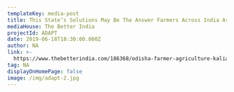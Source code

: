 ```yaml
---
templateKey: media-post
title: This State’s Solutions May Be The Answer Farmers Across India Are Looking For
mediaHouse: The Better India
projectId: ADAPT
date: 2019-06-18T18:30:00.000Z
author: NA
link: >-
  https://www.thebetterindia.com/186368/odisha-farmer-agriculture-kalia-pest-attack-governance-india/
tag: NA
displayOnHomePage: false
image: /img/adapt-2.jpg
---
```


